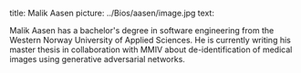 title: Malik Aasen
picture: ../Bios/aasen/image.jpg
text:

Malik Aasen has a bachelor's degree in software engineering from the Western Norway University of Applied Sciences. He is currently writing his master thesis in collaboration with MMIV about de-identification of medical images using generative adversarial networks. 
